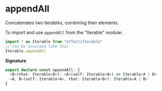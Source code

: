 # appendAll

Concatenates two iterables, combining their elements.

To import and use `appendAll` from the "Iterable" module:

```ts
import * as Iterable from "effect/Iterable"
// Can be accessed like this
Iterable.appendAll
```

**Signature**

```ts
export declare const appendAll: {
  <B>(that: Iterable<B>): <A>(self: Iterable<A>) => Iterable<A | B>
  <A, B>(self: Iterable<A>, that: Iterable<B>): Iterable<A | B>
}
```
